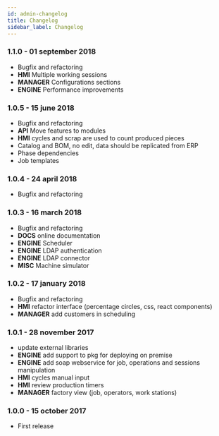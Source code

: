 ```yaml
---
id: admin-changelog
title: Changelog
sidebar_label: Changelog
---
```


### 1.1.0 - 01 september 2018

* Bugfix and refactoring
* **HMI** Multiple working sessions
* **MANAGER** Configurations sections
* **ENGINE** Performance improvements

### 1.0.5 - 15 june 2018

* Bugfix and refactoring
* **API** Move features to modules
* **HMI** cycles and scrap are used to count produced pieces
* Catalog and BOM, no edit, data should be replicated from ERP
* Phase dependencies
* Job templates

### 1.0.4 - 24 april 2018

* Bugfix and refactoring

### 1.0.3 - 16 march 2018

* Bugfix and refactoring
* **DOCS** online documentation
* **ENGINE** Scheduler
* **ENGINE** LDAP authentication
* **ENGINE** LDAP connector
* **MISC** Machine simulator

### 1.0.2 - 17 january 2018

* Bugfix and refactoring
* **HMI** refactor interface (percentage circles, css, react components)
* **MANAGER** add customers in scheduling

### 1.0.1 - 28 november 2017

* update external libraries
* **ENGINE** add support to pkg for deploying on premise
* **ENGINE** add soap webservice for job, operations and sessions manipulation 
* **HMI** cycles manual input
* **HMI** review production timers
* **MANAGER** factory view (job, operators, work stations)

### 1.0.0 - 15 october 2017
* First release
